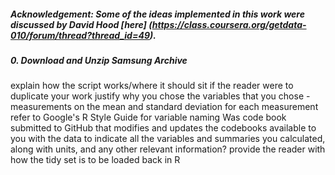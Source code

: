 ##### Acknowledgement: Some of the ideas implemented in this work were discussed by David Hood [here] (https://class.coursera.org/getdata-010/forum/thread?thread_id=49). 

##### 0. Download and Unzip Samsung Archive




explain how the script works/where it should sit if the reader were to duplicate your work
justify why you chose the variables that you chose - measurements on the mean and standard deviation for each measurement
refer to Google's R Style Guide for variable naming
Was code book submitted to GitHub that modifies and updates the codebooks available to you with the data to indicate all the variables and summaries you calculated, along with units, and any other relevant information?
provide the reader with how the tidy set is to be loaded back in R
